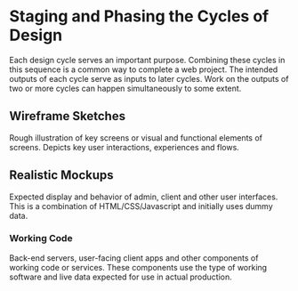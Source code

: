 # Staging and Phasing the Cycles of Design

Each design cycle serves an important purpose.  Combining these cycles in this sequence is a common way to complete a web project. The intended outputs of each cycle serve as inputs to later cycles. Work on the outputs of two or more cycles can happen simultaneously to some extent. 

## Wireframe Sketches 

Rough illustration of key screens or visual and functional elements of screens.  Depicts key user interactions, experiences and flows.

## Realistic Mockups 

Expected display and behavior of admin, client and other user interfaces. This is a combination of HTML/CSS/Javascript and initially uses dummy data.  

### Working Code

Back-end servers, user-facing client apps and other components of working code or services.  These components use the type of working software and live data expected for use in actual production.  
